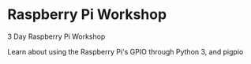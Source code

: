 # Raspberry Pi Workshop
3 Day Raspberry Pi Workshop

Learn about using the Raspberry Pi's GPIO through Python 3, and pigpio
